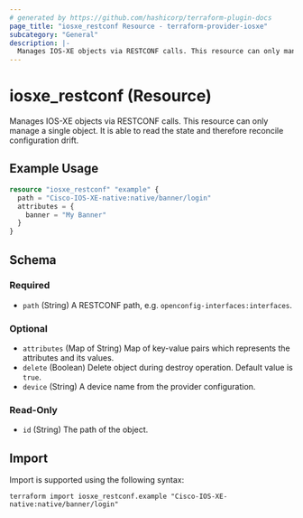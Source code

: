 ```yaml
---
# generated by https://github.com/hashicorp/terraform-plugin-docs
page_title: "iosxe_restconf Resource - terraform-provider-iosxe"
subcategory: "General"
description: |-
  Manages IOS-XE objects via RESTCONF calls. This resource can only manage a single object. It is able to read the state and therefore reconcile configuration drift.
---
```


# iosxe_restconf (Resource)

Manages IOS-XE objects via RESTCONF calls. This resource can only manage a single object. It is able to read the state and therefore reconcile configuration drift.

## Example Usage

```terraform
resource "iosxe_restconf" "example" {
  path = "Cisco-IOS-XE-native:native/banner/login"
  attributes = {
    banner = "My Banner"
  }
}
```

<!-- schema generated by tfplugindocs -->
## Schema

### Required

- `path` (String) A RESTCONF path, e.g. `openconfig-interfaces:interfaces`.

### Optional

- `attributes` (Map of String) Map of key-value pairs which represents the attributes and its values.
- `delete` (Boolean) Delete object during destroy operation. Default value is `true`.
- `device` (String) A device name from the provider configuration.

### Read-Only

- `id` (String) The path of the object.

## Import

Import is supported using the following syntax:

```shell
terraform import iosxe_restconf.example "Cisco-IOS-XE-native:native/banner/login"
```
